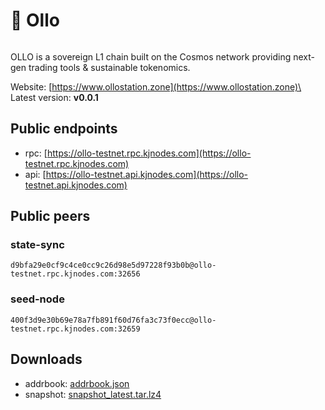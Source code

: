 # 🍐 Ollo

<figure><img src="https://raw.githubusercontent.com/kj89/testnet_manuals/main/pingpub/logos/ollo.png" alt=""><figcaption></figcaption></figure>

OLLO is a sovereign L1 chain built on the Cosmos network providing next-gen trading tools & sustainable tokenomics.

Website: [https://www.ollostation.zone](https://www.ollostation.zone)\
Latest version: **v0.0.1**

## Public endpoints

* rpc: [https://ollo-testnet.rpc.kjnodes.com](https://ollo-testnet.rpc.kjnodes.com)
* api: [https://ollo-testnet.api.kjnodes.com](https://ollo-testnet.api.kjnodes.com)

## Public peers

### state-sync

```
d9bfa29e0cf9c4ce0cc9c26d98e5d97228f93b0b@ollo-testnet.rpc.kjnodes.com:32656
```

### seed-node

```
400f3d9e30b69e78a7fb891f60d76fa3c73f0ecc@ollo-testnet.rpc.kjnodes.com:32659
```

## Downloads

* addrbook: [addrbook.json](https://snapshots.kjnodes.com/ollo-testnet/addrbook.json)
* snapshot: [snapshot\_latest.tar.lz4](https://snapshots.kjnodes.com/ollo-testnet/snapshot\_latest.tar.lz4)
